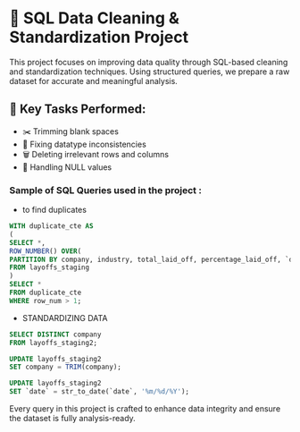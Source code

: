 # 🧹 SQL Data Cleaning & Standardization Project

This project focuses on improving data quality through SQL-based cleaning and standardization techniques. Using structured queries, we prepare a raw dataset for accurate and meaningful analysis.

## 🔧 Key Tasks Performed:
- ✂️ Trimming blank spaces
- 🔄 Fixing datatype inconsistencies
- 🗑️ Deleting irrelevant rows and columns
- 🧱 Handling NULL values

### Sample of SQL Queries used in the project :

- to find duplicates

```sql
WITH duplicate_cte AS
(
SELECT *,
ROW_NUMBER() OVER(
PARTITION BY company, industry, total_laid_off, percentage_laid_off, `date`) AS row_num
FROM layoffs_staging
)
SELECT *
FROM duplicate_cte
WHERE row_num > 1;
```





- STANDARDIZING DATA

```sql
SELECT DISTINCT company
FROM layoffs_staging2;

UPDATE layoffs_staging2
SET company = TRIM(company);
```
```sql
UPDATE layoffs_staging2
SET `date` = str_to_date(`date`, '%m/%d/%Y');
```

Every query in this project is crafted to enhance data integrity and ensure the dataset is fully analysis-ready.
